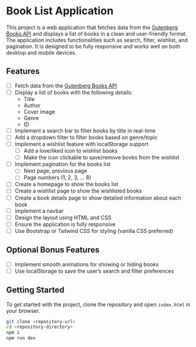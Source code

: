 # Book List Application

This project is a web application that fetches data from the [Gutenberg Books API](https://gutendex.com/books) and displays a list of books in a clean and user-friendly format. The application includes functionalities such as search, filter, wishlist, and pagination. It is designed to be fully responsive and works well on both desktop and mobile devices.

## Features

- [ ] Fetch data from the [Gutenberg Books API](https://gutendex.com/books)
- [ ] Display a list of books with the following details:
  - Title
  - Author
  - Cover image
  - Genre
  - ID
- [ ] Implement a search bar to filter books by title in real-time
- [ ] Add a dropdown filter to filter books based on genre/topic
- [ ] Implement a wishlist feature with localStorage support
  - [ ] Add a love/liked icon to wishlist books
  - [ ] Make the icon clickable to save/remove books from the wishlist
- [ ] Implement pagination for the books list
  - [ ] Next page, previous page
  - [ ] Page numbers (1, 2, 3, ... 8)
- [ ] Create a homepage to show the books list
- [ ] Create a wishlist page to show the wishlisted books
- [ ] Create a book details page to show detailed information about each book
- [ ] Implement a navbar
- [ ] Design the layout using HTML and CSS
- [ ] Ensure the application is fully responsive
- [ ] Use Bootstrap or Tailwind CSS for styling (vanilla CSS preferred)

## Optional Bonus Features

- [ ] Implement smooth animations for showing or hiding books
- [ ] Use localStorage to save the user’s search and filter preferences

## Getting Started

To get started with the project, clone the repository and open `index.html` in your browser.

```sh
git clone <repository-url>
cd <repository-directory>
npm i
npm run dev
```
